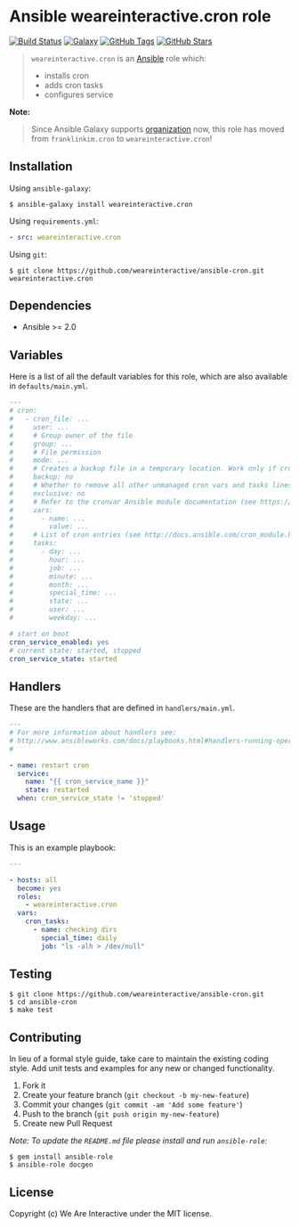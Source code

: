 # Ansible weareinteractive.cron role

[![Build Status](https://img.shields.io/travis/weareinteractive/ansible-cron.svg)](https://travis-ci.org/weareinteractive/ansible-cron)
[![Galaxy](http://img.shields.io/badge/galaxy-weareinteractive.cron-blue.svg)](https://galaxy.ansible.com/weareinteractive/cron)
[![GitHub Tags](https://img.shields.io/github/tag/weareinteractive/ansible-cron.svg)](https://github.com/weareinteractive/ansible-cron)
[![GitHub Stars](https://img.shields.io/github/stars/weareinteractive/ansible-cron.svg)](https://github.com/weareinteractive/ansible-cron)

> `weareinteractive.cron` is an [Ansible](http://www.ansible.com) role which:
>
> * installs cron
> * adds cron tasks
> * configures service

**Note:**

> Since Ansible Galaxy supports [organization](https://www.ansible.com/blog/ansible-galaxy-2-release) now, this role has moved from `franklinkim.cron` to `weareinteractive.cron`!

## Installation

Using `ansible-galaxy`:

```shell
$ ansible-galaxy install weareinteractive.cron
```

Using `requirements.yml`:

```yaml
- src: weareinteractive.cron
```

Using `git`:

```shell
$ git clone https://github.com/weareinteractive/ansible-cron.git weareinteractive.cron
```

## Dependencies

* Ansible >= 2.0

## Variables

Here is a list of all the default variables for this role, which are also available in `defaults/main.yml`.

```yaml
---
# cron:
#   - cron_file: ...
#     user: ...
#     # Group owner of the file
#     group: ...
#     # File permission
#     mode: ...
#     # Creates a backup file in a temporary location. Work only if cron_file is defined.
#     backup: no
#     # Whether to remove all other unmanaged cron vars and tasks lines. Work only if cron_file is defined.
#     exclusive: no
#     # Refer to the cronvar Ansible module documentation (see https://docs.ansible.com/ansible/cronvar_module.html)
#     vars:
#       - name: ...
#         value: ...
#     # List of cron entries (see http://docs.ansible.com/cron_module.html)
#     tasks:
#       - day: ...
#         hour: ...
#         job: ...
#         minute: ...
#         month: ...
#         special_time: ...
#         state: ...
#         user: ...
#         weekday: ...

# start on boot
cron_service_enabled: yes
# current state: started, stopped
cron_service_state: started

```

## Handlers

These are the handlers that are defined in `handlers/main.yml`.

```yaml
---
# For more information about handlers see:
# http://www.ansibleworks.com/docs/playbooks.html#handlers-running-operations-on-change
#

- name: restart cron
  service:
    name: "{{ cron_service_name }}"
    state: restarted
  when: cron_service_state != 'stopped'

```


## Usage

This is an example playbook:

```yaml
---

- hosts: all
  become: yes
  roles:
    - weareinteractive.cron
  vars:
    cron_tasks:
      - name: checking dirs
        special_time: daily
        job: "ls -alh > /dev/null"

```


## Testing

```shell
$ git clone https://github.com/weareinteractive/ansible-cron.git
$ cd ansible-cron
$ make test
```

## Contributing
In lieu of a formal style guide, take care to maintain the existing coding style. Add unit tests and examples for any new or changed functionality.

1. Fork it
2. Create your feature branch (`git checkout -b my-new-feature`)
3. Commit your changes (`git commit -am 'Add some feature'`)
4. Push to the branch (`git push origin my-new-feature`)
5. Create new Pull Request

*Note: To update the `README.md` file please install and run `ansible-role`:*

```shell
$ gem install ansible-role
$ ansible-role docgen
```

## License
Copyright (c) We Are Interactive under the MIT license.
